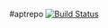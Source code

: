 #aptrepo [![Build Status](https://travis-ci.org/lutak-srce/aptrepo.svg)](https://travis-ci.org/lutak-srce/aptrepo)
